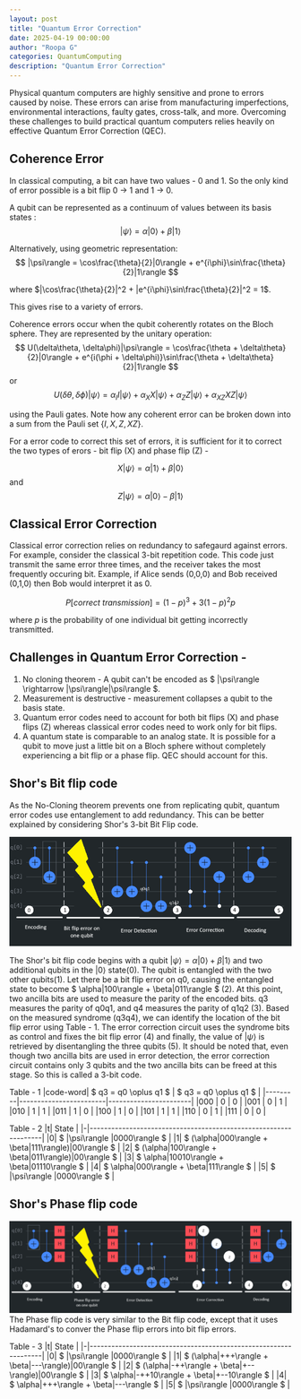 ```yaml
---
layout: post
title: "Quantum Error Correction"
date: 2025-04-19 00:00:00
author: "Roopa G"
categories: QuantumComputing
description: "Quantum Error Correction"
---
```


Physical quantum computers are highly sensitive and prone to errors caused by noise. These errors can arise from manufacturing imperfections, environmental interactions, faulty gates, cross-talk, and more. Overcoming these challenges to build practical quantum computers relies heavily on effective Quantum Error Correction (QEC).

## Coherence Error
In classical computing, a bit can have two values - 0 and 1. So the only kind of error possible is a bit flip 0 -> 1 and 1 -> 0.

A qubit can be represented as a continuum of values between its basis states :
$$
|\psi\rangle = \alpha|0\rangle + \beta|1\rangle
$$

Alternatively, using geometric representation:
$$
|\psi\rangle = \cos\frac{\theta}{2}|0\rangle + e^{i\phi}\sin\frac{\theta}{2}|1\rangle
$$

where $|\cos\frac{\theta}{2}|^2 + |e^{i\phi}\sin\frac{\theta}{2}|^2 = 1$.

This gives rise to a variety of errors.

Coherence errors occur when the qubit coherently rotates on the Bloch sphere. They are represented by the unitary operation:
   $$
   U(\delta\theta, \delta\phi)|\psi\rangle = \cos\frac{\theta + \delta\theta}{2}|0\rangle + e^{i(\phi + \delta\phi)}\sin\frac{\theta + \delta\theta}{2}|1\rangle
   $$
or
   $$
   U(\delta\theta, \delta\phi)|\psi\rangle = \alpha_{I}I|\psi\rangle + \alpha_{X}X|\psi\rangle + \alpha_{Z}Z|\psi\rangle + \alpha_{XZ}XZ|\psi\rangle
   $$

using the Pauli gates. Note how any coherent error can be broken down into a sum from the Pauli set $\{I, X, Z, XZ\}$.

For a error code to correct this set of errors, it is sufficient for it to correct the two types of erors - bit flip (X) and phase flip (Z) -

$$
X|\psi\rangle = \alpha|1\rangle + \beta|0\rangle
$$
and
$$
Z|\psi\rangle = \alpha|0\rangle - \beta|1\rangle
$$

## Classical Error Correction
Classical error correction relies on redundancy to safegaurd against errors. For example, consider the classical 3-bit repetition code. This code just transmit the same error three times, and the receiver takes the most frequently occuring bit. Example, if Alice sends (0,0,0) and Bob received (0,1,0) then Bob would interpret it as 0.

$$
P[correct\ transmission] = (1-p)^3 + 3(1-p)^2p
$$

where $p$ is the probability of one individual bit getting incorrectly transmitted.

## Challenges in Quantum Error Correction - 
1. No cloning theorem - A qubit can't be encoded as $ |\psi\rangle \rightarrow |\psi\rangle|\psi\rangle $.
2. Measurement is destructive - measurement collapses a qubit to the basis state.
3. Quantum error codes need to account for both bit flips (X) and phase flips (Z) whereas classical error codes need to work only for bit flips.
4. A quantum state is comparable to an analog state. It is possible for a qubit to move just a little bit on a Bloch sphere without completely experiencing a bit flip or a phase flip. QEC should account for this.

## Shor's Bit flip code
As the No-Cloning theorem prevents one from replicating qubit, quantum error codes use entanglement to add redundancy. This can be better explained by considering Shor's 3-bit Bit Flip code.

![Shor's 3-Qubit Bit Flip Code](../images/Shor'sBitFlip.png)

The Shor's bit flip code begins with a qubit $|\psi\rangle = \alpha|0\rangle + \beta|1\rangle$ and two additional qubits in the $|0\rangle$ state(0). The qubit is entangled with the two other qubits(1). Let there be a bit flip error on q0, causing the entangled state to become $ \alpha|100\rangle + \beta|011\rangle $ (2). At this point, two ancilla bits are used to measure the parity of the encoded bits. q3 measures the parity of q0q1, and q4 measures the parity of q1q2 (3). Based on the measured syndrome (q3q4), we can identify the location of the bit flip error using Table - 1. The error correction circuit uses the syndrome bits as control and fixes the bit flip error (4) and finally, the value of $|\psi\rangle$ is retrieved by disentangling the three qubits (5). It should be noted that, even though two ancilla bits are used in error detection, the error correction circuit contains only 3 qubits and the two ancilla bits can be freed at this stage. So this is called a 3-bit code. 

Table - 1
|code-word| $ q3 = q0 \oplus q1 $  | $ q3 = q0 \oplus q1 $ |
|---------|------------------------|-----------------------|
|000      | 0                      | 0                     |
|001      | 0                      | 1                     |
|010      | 1                      | 1                     |
|011      | 1                      | 0                     |
|100      | 1                      | 0                     |
|101      | 1                      | 1                     |
|110      | 0                      | 1                     |
|111      | 0                      | 0                     |

Table - 2
|t| State                                                           |
|-|-----------------------------------------------------------------|
|0| $ \|\psi\rangle \|0000\rangle $                                 |
|1| $ (\alpha\|000\rangle + \beta\|111\rangle)\|00\rangle $         | 
|2| $ (\alpha\|100\rangle + \beta\|011\rangle)\|00\rangle $         | 
|3| $ \alpha\|10010\rangle + \beta\|01110\rangle $                  | 
|4| $ \alpha\|000\rangle + \beta\|111\rangle $                      | 
|5| $ \|\psi\rangle \|0000\rangle $                                 |

## Shor's Phase flip code

![Shor's 3-Qubit Phase Flip Code](../images/Shor'sPhaseFlip.png)
The Phase flip code is very similar to the Bit flip code, except that it uses Hadamard's to conver the Phase flip errors into bit flip errors.

Table - 3
|t| State                                                           |
|-|-----------------------------------------------------------------|
|0| $ \|\psi\rangle \|0000\rangle $                                 |
|1| $ (\alpha\|+++\rangle + \beta\|---\rangle)\|00\rangle $         | 
|2| $ (\alpha\|-++\rangle + \beta\|+--\rangle)\|00\rangle $         | 
|3| $ \alpha\|-++10\rangle + \beta\|+--10\rangle $                  | 
|4| $ \alpha\|+++\rangle + \beta\|---\rangle $                      | 
|5| $ \|\psi\rangle \|0000\rangle $                                 |
